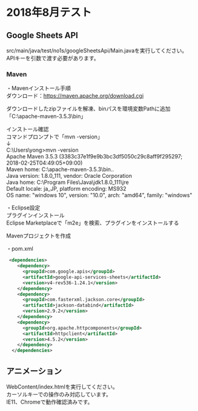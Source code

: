 # 2018年8月テスト

## Google Sheets API
src/main/java/test/no1s/googleSheetsApi/Main.javaを実行してください。  
APIキーを引数で渡す必要があります。  

### Maven
・Mavenインストール手順  
ダウンロード：https://maven.apache.org/download.cgi  
  
ダウンロードしたzipファイルを解凍、binパスを環境変数Pathに追加  
「C:\apache-maven-3.5.3\bin」  
  
インストール確認  
コマンドプロンプトで「mvn -version」  
↓  
C:\Users\yong>mvn -version  
Apache Maven 3.5.3 (3383c37e1f9e9b3bc3df5050c29c8aff9f295297; 2018-02-25T04:49:05+09:00)  
Maven home: C:\apache-maven-3.5.3\bin\..  
Java version: 1.8.0_111, vendor: Oracle Corporation  
Java home: C:\Program Files\Java\jdk1.8.0_111\jre  
Default locale: ja_JP, platform encoding: MS932  
OS name: "windows 10", version: "10.0", arch: "amd64", family: "windows"  
  
・Eclipse設定  
プラグインインストール  
Eclipse Marketplaceで「m2e」を検索、プラグインをインストールする  
  
Mavenプロジェクトを作成  
  
・pom.xml
```xml:pom.xml
 <dependencies>
    <dependency>
      <groupId>com.google.apis</groupId>
      <artifactId>google-api-services-sheets</artifactId>
      <version>v4-rev536-1.24.1</version>
    </dependency>
	<dependency>
	  <groupId>com.fasterxml.jackson.core</groupId>
	  <artifactId>jackson-databind</artifactId>
	  <version>2.9.2</version>
	</dependency>
    <dependency>
      <groupId>org.apache.httpcomponents</groupId>
      <artifactId>httpclient</artifactId>
      <version>4.5.2</version>
    </dependency>
  </dependencies>
```

## アニメーション
WebContent/index.htmlを実行してください。  
カーソルキーでの操作のみ対応しています。  
IE11、Chromeで動作確認済みです。  
